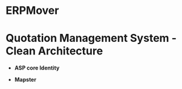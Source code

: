 # ERPMover

<div class="text-center alert alert-dark">
    <h1 class="display-4">Quotation Management System - Clean Architecture</h1>
    <ul>
        <li> 
            <p>
                <strong> ASP core Identity</strong>
            </p>
        </li>
         <li> 
            <p>
                <strong> Mapster </strong>
            </p>
        </li>
    </ul>
</div>
